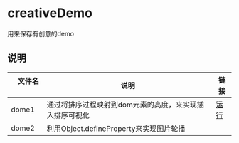 # creativeDemo
用来保存有创意的demo
 
说明
----
|    文件名    | 说明 | 链接 |
| ----------  | --- | ---|
| dome1 | 通过将排序过程映射到dom元素的高度，来实现插入排序可视化 | [运行](http://htmlpreview.github.io/?https://github.com/SUPERSUJ/creativeDemo/blob/master/demo1.html) |
| dome2 | 利用Object.defineProperty来实现图片轮播 |  |
